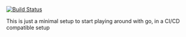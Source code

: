 [![Build Status](https://travis-ci.org/rgooler/go_skel.svg?branch=master)](https://travis-ci.org/rgooler/go_skel)

This is just a minimal setup to start playing around with go, in a CI/CD compatible setup
